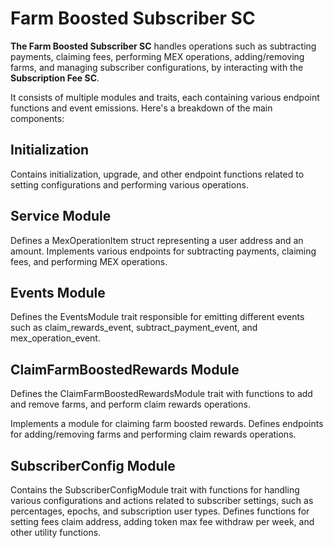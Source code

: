 # Farm Boosted Subscriber SC

__The Farm Boosted Subscriber SC__ handles operations such as subtracting payments, claiming fees, performing MEX operations, adding/removing farms, and managing subscriber configurations, by interacting with the __Subscription Fee SC__.

It consists of multiple modules and traits, each containing various endpoint functions and event emissions. Here's a breakdown of the main components:

## Initialization

Contains initialization, upgrade, and other endpoint functions related to setting configurations and performing various operations.

## Service Module

Defines a MexOperationItem struct representing a user address and an amount.
Implements various endpoints for subtracting payments, claiming fees, and performing MEX operations.

## Events Module

Defines the EventsModule trait responsible for emitting different events such as claim_rewards_event, subtract_payment_event, and mex_operation_event.

## ClaimFarmBoostedRewards Module

Defines the ClaimFarmBoostedRewardsModule trait with functions to add and remove farms, and perform claim rewards operations.

Implements a module for claiming farm boosted rewards.
Defines endpoints for adding/removing farms and performing claim rewards operations.

## SubscriberConfig Module

Contains the SubscriberConfigModule trait with functions for handling various configurations and actions related to subscriber settings, such as percentages, epochs, and subscription user types.
Defines functions for setting fees claim address, adding token max fee withdraw per week, and other utility functions.
